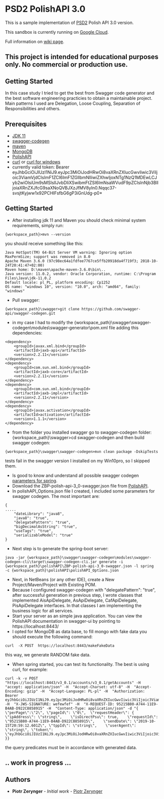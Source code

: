 # PSD2 PolishAPI 3.0

This is a sample implementation of [PSD2](https://en.wikipedia.org/wiki/Payment_Services_Directive) 
Polish API 3.0 version.

This sandbox is currently running on [Google Cloud](https://polishapi-psd2.appspot.com/swagger-ui.html).

Full information on [wiki page](https://github.com/ITger/PolishAPI_sample/wiki).

## This project is intended for educational purposes only. No commercial or production use.
## Getting Started
In this case study I tried to get the best from Swagger code generator and the best software engineering practicies to obtain a maintainable project. Main patterns I used are Delegation, Loose Coupling, Separation of Responsibilities and others.
## Prerequisites
* [JDK 11](https://www.oracle.com/technetwork/java/javase/downloads/index.html)
* [swagger-codegen](https://github.com/swagger-api/swagger-codegen)
* [maven](https://maven.apache.org/)
* [MongoDB](https://www.mongodb.com/)
* [PolishAPI](https://app.swaggerhub.com/apis/ZBP/polish-api/3_0)
* [curl](https://github.com/curl/curl) or [curl for windows](https://curl.haxx.se/windows/)
* currently valid token: Bearer eyJhbGciOiJIUzI1NiJ9.eyJpc3MiOiJodHRwOi8vaXRnZXIucGwvIiwic3ViIjoic3ViamVjdCIsImF1ZCI6ImF1ZGllbmNlIiwiZXhwIjoxNTg1NzQ1MDEwLCJyb2wiOlsiUm9sMSIsIlJvbDIiXSwibmFtZSI6ImNsaWVudF9pZCIsInNjb3BlIjoiaXRnZXJfcG9saXNoQVBJXzJfMV8yIn0.Nqqc37-svsjtKyjww1x92PCHlFsfbG6gP3iGnUdg-p0*
## Getting Started
* After installing jdk 11 and Maven you should check minimal system requirements, simply run:
```
{workspace_path}>mvn --version
```
you should receive something like this:
```
Java HotSpot(TM) 64-Bit Server VM warning: Ignoring option MaxPermSize; support was removed in 8.0
Apache Maven 3.6.0 (97c98ec64a1fdfee7767ce5ffb20918da4f719f3; 2018-10-24T20:41:47+02:00)
Maven home: D:\maven\apache-maven-3.6.0\bin\..
Java version: 11.0.2, vendor: Oracle Corporation, runtime: C:\Program Files\Java\jdk-11.0.2
Default locale: pl_PL, platform encoding: Cp1252
OS name: "windows 10", version: "10.0", arch: "amd64", family: "windows"
```
* Pull swagger:
```
{workspace_path}\swagger>git clone https://github.com/swagger-api/swagger-codegen.git
```
* in my case I had to modify the {workspace_path}\swagger\swagger-codegen\modules\swagger-generator\pom.xml
    file adding this dependencies:
```
<dependency>
    <groupId>javax.xml.bind</groupId>
    <artifactId>jaxb-api</artifactId>
    <version>2.2.11</version>
</dependency>
<dependency>
    <groupId>com.sun.xml.bind</groupId>
    <artifactId>jaxb-core</artifactId>
    <version>2.2.11</version>
</dependency>
<dependency>
    <groupId>com.sun.xml.bind</groupId>
    <artifactId>jaxb-impl</artifactId>
    <version>2.2.11</version>
</dependency>
<dependency>
    <groupId>javax.activation</groupId>
    <artifactId>activation</artifactId>
    <version>1.1.1</version>
</dependency>
```
* from the folder you installed swagger go to swagger-codegen folder:
{workspace_path}\swagger>cd swagger-codegen
and then build swagger codegen:
```
{workspace_path}\swagger\swagger-codegen>mvn clean package -DskipTests
```
tests fail in the swagger version I installed on my Win10pro, so I skipped them.
* Is good to know and understand all possible swagger codegen [parameters for spring](https://generator.swagger.io/api/gen/servers/spring).
* Download the ZBP-polish-api-3_0-swagger.json file from [PolishAPI](https://app.swaggerhub.com/apis/ZBP/polish-api/3_0).
* In polishAPI_Options.json file I created, I included some parameters for swagger codegen. The most important are:
```
{
.....
    "dateLibrary": "java8",
    "java8": "true",
    "delegatePattern": "true",
    "bigDecimalAsString": "true",
    "useTags": "true",
    "serializableModel": "true"
}
```
* Next step is to generate the spring-boot server:
```
java -jar {workspace_path}\swagger\swagger-codegen\modules\swagger-codegen-cli\target\swagger-codegen-cli.jar generate -i {workspace_path}\polishAPI\ZBP-polish-api-3_0-swagger.json -l spring  -c {workspace_path}\polishAPI\polishAPI_Options.json
```
* Next, in NetBeans (or any other IDE), create a New Project/Maven/Project with Existing POM.
* Because I configured swagger-codegen with "delegatePattern": "true", after successful generation in previous step, I wrote classes that implemented AisApiDelegate, AsApiDelegate, CafApiDelegate, PisApiDelegate interfaces. In that classes I am implementing the business logic for all services.
* Start your server as an simple java application. You can view the PolishAPI documentation in swagger-ui by pointing to  
https://localhost:8443/  
* I opted for MongoDB as data base, to fill mongo with fake data you should execute the following command:
```
curl  -X POST  https://localhost:8443/makeFakeData
```
this way, we generate RANDOM fake data. 
* When spring started, you can test its functionality. The best is using curl, for example:
```
curl -k -v POST "https://localhost:8443/v3_0.1/accounts/v3_0.1/getAccounts" -H  "accept: application/json" -H  "Accept-Charset: utf-8" -H  "Accept-Encoding: gzip" -H  "Accept-Language: PL-pl" -H  "Authorization: Bearer eyJhbGciOiJIUzI1NiJ9.eyJpc3MiOiJodHRwOi8vaXRnZXIucGwvIiwic3ViIjoic3ViamVjdCIsImF1ZCI6ImF1ZGllbmNlIiwiZXhwIjoxNTgwMDgxMzUxLCJyb2wiOlsiSGVsbG8iLCJXb3JsZCJdLCJuYW1lIjoiY2xpZW50X2lkIiwic2NvcGUiOiJpdGdlcl9wb2xpc2hBUElfMl8xXzIifQ.qT9rDGy3NsXmKYZuUTcMBlbYHC7d2REBJ9ueumVhefE*" -H  "X-JWS-SIGNATURE: wefewfef" -H  "X-REQUEST-ID: 95215B80-A744-11E9-B4AB-D922C8858915" -H  "Content-Type: application/json" -d "{ \"perPage\":\"2\", \"pageId\": \"0\",  \"requestHeader\": {    \"ipAddress\": \"string\",    \"isDirectPsu\": true,    \"requestId\": \"95215B80-A744-11E9-B4AB-D922C8858915\",    \"sendDate\": \"2019-10-15T20:59:12.601Z\", \"tppId\": \"string\",    \"userAgent\": \"string\", \"token\": \"eyJhbGciOiJIUzI1NiJ9.eyJpc3MiOiJodHRwOi8vaXRnZXIucGwvIiwic3ViIjoic3ViamVjdCIsImF1ZCI6ImF1ZGllbmNlIiwiZXhwIjoxNTgwMDgxMzUxLCJyb2wiOlsiSGVsbG8iLCJXb3JsZCJdLCJuYW1lIjoiY2xpZW50X2lkIiwic2NvcGUiOiJpdGdlcl9wb2xpc2hBUElfMl8xXzIifQ.qT9rDGy3NsXmKYZuUTcMBlbYHC7d2REBJ9ueumVhefE*\"  }}
```
the query predicates must be in accordance with generated data. 
## .. work in progress ...
## Authors
* **Piotr Zerynger** - *Initial work* - [Piotr Zerynger](p.zerynger@gmail.com)
